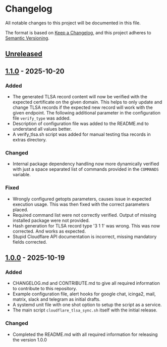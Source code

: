 # Changelog

All notable changes to this project will be documented in this file.

The format is based on [Keep a Changelog](https://keepachangelog.com/en/1.1.0/),
and this project adheres to [Semantic Versioning](https://semver.org/spec/v2.0.0.html).

## [Unreleased]

## [1.1.0] - 2025-10-20

### Added

- The generated TLSA record content will now be verified with the expected certificate on the given domain. This helps
  to only update and change TLSA records if the expected new record will work with the given endpoint. The following
  additional parameter in the configuration file `verify_type` was added.
- Description of configuration file was added to the README.md to understand all values better.
- A verify_tlsa.sh script was added for manual testing tlsa records in extras directory.

### Changed

- Internal package dependency handling now more dynamically verified with just a space separated list of commands
  provided in the `COMMANDS` variable.

### Fixed

- Wrongly configured getopts parameters, causes issue in expected execution usage. This was then fixed with the correct
  parameters placed.
- Required command list were not correctly verified. Output of missing installed package were not provided.
- Hash generation for TLSA record type '3 1 1' was wrong. This was now corrected. And works as expected.
- Stupid Cloudflare API documentation is incorrect, missing mandatory fields corrected.

## [1.0.0] - 2025-10-19

### Added

- CHANGELOG.md and CONTRIBUTE.md to give all required information to contribute to this repository.
- Example configuration file, alert hooks for google chat, icinga2, mail, matrix, slack and telegram as initial drafts.
- A systemd unit file with one shot option to setup the script as a service.
- The main script `cloudflare_tlsa_sync.sh` itself with the initial release.

### Changed

- Completed the README.md with all required information for releasing the version 1.0.0

[unreleased]: https://github.com/bkuebler/cloudflare-tlsa-sync/compare/v1.1.0...HEAD
[1.1.0]: https://github.com/bkuebler/cloudflare-tlsa-sync/compare/v1.0.0...v1.1.0
[1.0.0]: https://github.com/bkuebler/cloudflare-tlsa-sync/releases/tag/v1.0.0

